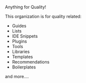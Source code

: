 Anything for Quality!

This organization is for quality related:

- Guides
- Lists
- IDE Snippets
- Plugins
- Tools
- Libraries
- Templates
- Recommendations
- Boilerplates

and more....